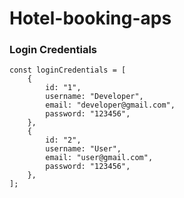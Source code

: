 # Hotel-booking-aps

### Login Credentials
```
const loginCredentials = [
	{
		id: "1",
		username: "Developer",
		email: "developer@gmail.com",
		password: "123456",
	},
	{
		id: "2",
		username: "User",
		email: "user@gmail.com",
		password: "123456",
	},
];
```
